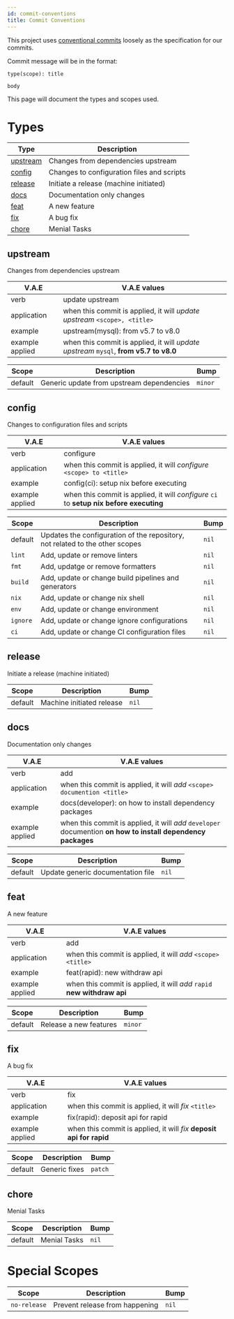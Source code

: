 ```yaml
---
id: commit-conventions
title: Commit Conventions
---
```


This project uses [conventional commits](https://www.conventionalcommits.org/en/v1.0.0/) loosely as the specification
for our commits.

Commit message will be in the format:

```
type(scope): title

body
```

This page will document the types and scopes used.

# Types

| Type                  | Description                                |
| --------------------- | ------------------------------------------ |
| [upstream](#upstream) | Changes from dependencies upstream         |
| [config](#config)     | Changes to configuration files and scripts |
| [release](#release)   | Initiate a release (machine initiated)     |
| [docs](#docs)         | Documentation only changes                 |
| [feat](#feat)         | A new feature                              |
| [fix](#fix)           | A bug fix                                  |
| [chore](#chore)       | Menial Tasks                               |

## upstream

Changes from dependencies upstream

| **V.A.E**       | V.A.E values                                                                          |
| --------------- | ------------------------------------------------------------------------------------- |
| verb            | update upstream                                                                       |
| application     | when this commit is applied, it will _update upstream_ `<scope>, <title>`             |
| example         | upstream(mysql): from v5.7 to v8.0                                                    |
| example applied | when this commit is applied, it will _update upstream_ `mysql`, **from v5.7 to v8.0** |

| Scope   | Description                               | Bump    |
| ------- | ----------------------------------------- | ------- |
| default | Generic update from upstream dependencies | `minor` |

## config

Changes to configuration files and scripts

| **V.A.E**       | V.A.E values                                                                            |
| --------------- | --------------------------------------------------------------------------------------- |
| verb            | configure                                                                               |
| application     | when this commit is applied, it will _configure_ `<scope> to <title>`                   |
| example         | config(ci): setup nix before executing                                                  |
| example applied | when this commit is applied, it will _configure_ `ci` to **setup nix before executing** |

| Scope    | Description                                                                  | Bump  |
| -------- | ---------------------------------------------------------------------------- | ----- |
| default  | Updates the configuration of the repository, not related to the other scopes | `nil` |
| `lint`   | Add, update or remove linters                                                | `nil` |
| `fmt`    | Add, updatge or remove formatters                                            | `nil` |
| `build`  | Add, update or change build pipelines and generators                         | `nil` |
| `nix`    | Add, update or change nix shell                                              | `nil` |
| `env`    | Add, update or change environment                                            | `nil` |
| `ignore` | Add, update or change ignore configurations                                  | `nil` |
| `ci`     | Add, update or change CI configuration files                                 | `nil` |

## release

Initiate a release (machine initiated)

| Scope   | Description               | Bump  |
| ------- | ------------------------- | ----- |
| default | Machine initiated release | `nil` |

## docs

Documentation only changes

| **V.A.E**       | V.A.E values                                                                                                 |
| --------------- | ------------------------------------------------------------------------------------------------------------ |
| verb            | add                                                                                                          |
| application     | when this commit is applied, it will _add_ `<scope> documention <title>`                                     |
| example         | docs(developer): on how to install dependency packages                                                       |
| example applied | when this commit is applied, it will _add_ `developer` documention **on how to install dependency packages** |

| Scope   | Description                       | Bump  |
| ------- | --------------------------------- | ----- |
| default | Update generic documentation file | `nil` |

## feat

A new feature

| **V.A.E**       | V.A.E values                                                            |
| --------------- | ----------------------------------------------------------------------- |
| verb            | add                                                                     |
| application     | when this commit is applied, it will _add_ `<scope> <title>`            |
| example         | feat(rapid): new withdraw api                                           |
| example applied | when this commit is applied, it will _add_ `rapid` **new withdraw api** |

| Scope   | Description            | Bump    |
| ------- | ---------------------- | ------- |
| default | Release a new features | `minor` |

## fix

A bug fix

| **V.A.E**       | V.A.E values                                                         |
| --------------- | -------------------------------------------------------------------- |
| verb            | fix                                                                  |
| application     | when this commit is applied, it will _fix_ `<title>`                 |
| example         | fix(rapid): deposit api for rapid                                    |
| example applied | when this commit is applied, it will _fix_ **deposit api for rapid** |

| Scope   | Description   | Bump    |
| ------- | ------------- | ------- |
| default | Generic fixes | `patch` |

## chore

Menial Tasks

| Scope   | Description  | Bump  |
| ------- | ------------ | ----- |
| default | Menial Tasks | `nil` |

# Special Scopes

| Scope        | Description                    | Bump  |
| ------------ | ------------------------------ | ----- |
| `no-release` | Prevent release from happening | `nil` |
